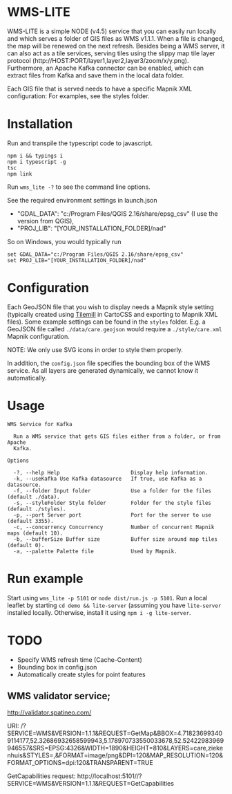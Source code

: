 # WMS-LITE

WMS-LITE is a simple NODE (v4.5) service that you can easily run locally and which serves a folder of GIS files as WMS v1.1.1. When a file is changed, the map will be renewed on the next refresh. Besides being a WMS server, it can also act as a tile services, serving tiles using the slippy map tile layer protocol (http://HOST:PORT/layer1,layer2,layer3/zoom/x/y.png). Furthermore, an Apache Kafka connector can be enabled, which can extract files from Kafka and save them in the local data folder.

Each GIS file that is served needs to have a specific Mapnik XML configuration: For examples, see the styles folder.

# Installation

Run and transpile the typescript code to javascript. 
```console
npm i && typings i
npm i typescript -g
tsc
npm link
```

Run `wms_lite -?` to see the command line options. 

See the required environment settings in launch.json 
- "GDAL_DATA": "c:/Program Files/QGIS 2.16/share/epsg_csv" (I use the version from QGIS),
- "PROJ_LIB": "[YOUR_INSTALLATION_FOLDER]/nad"

So on Windows, you would typically run
```console
set GDAL_DATA="c:/Program Files/QGIS 2.16/share/epsg_csv"
set PROJ_LIB="[YOUR_INSTALLATION_FOLDER]/nad"
```

# Configuration
Each GeoJSON file that you wish to display needs a Mapnik style setting (typically created using [Tilemill](https://github.com/tilemill-project/tilemill) in CartoCSS and exporting to Mapnik XML files). Some example settings can be found in the `styles` folder. E.g. a GeoJSON file called `./data/care.geojson` would require a `./style/care.xml` Mapnik configuration.

NOTE: We only use SVG icons in order to style them properly.

In addition, the `config.json` file specifies the bounding box of the WMS service. As all layers are generated dynamically, we cannot know it automatically.

# Usage

```console
WMS Service for Kafka

  Run a WMS service that gets GIS files either from a folder, or from Apache
  Kafka.

Options

  -?, --help Help                       Display help information.
  -k, --useKafka Use Kafka datasource   If true, use Kafka as a datasource.
  -f, --folder Input folder             Use a folder for the files (default ./data).
  -s, --styleFolder Style folder        Folder for the style files (default ./styles).
  -p, --port Server port                Port for the server to use (default 3355).
  -c, --concurrency Concurrency         Number of concurrent Mapnik maps (default 10).
  -b, --bufferSize Buffer size          Buffer size around map tiles (default 0).
  -a, --palette Palette file            Used by Mapnik.
```

# Run example
Start using `wms_lite -p 5101` or `node dist/run.js -p 5101`. 
Run a local leaflet by starting `cd demo && lite-server` (assuming you have `lite-server` installed locally. Otherwise, install it using `npm i -g lite-server`.

# TODO

- Specify WMS refresh time (Cache-Content)
- Bounding box in config.json
- Automatically create styles for point features

## WMS validator service;
http://validator.spatineo.com/

URI: /?SERVICE=WMS&VERSION=1.1.1&REQUEST=GetMap&BBOX=4.718236993409114177,52.32686932658599943,5.178970733550033678,52.52422983969946557&SRS=EPSG:4326&WIDTH=1890&HEIGHT=810&LAYERS=care,ziekenhuis&STYLES=,&FORMAT=image/png&DPI=120&MAP_RESOLUTION=120&FORMAT_OPTIONS=dpi:120&TRANSPARENT=TRUE

GetCapabilities request: http://localhost:5101//?SERVICE=WMS&VERSION=1.1.1&REQUEST=GetCapabilities